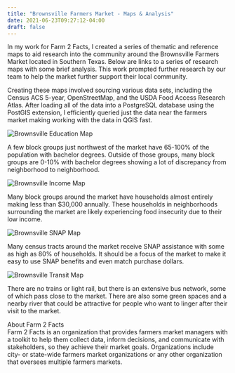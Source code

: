 ```yaml
---
title: "Brownsville Farmers Market - Maps & Analysis"
date: 2021-06-23T09:27:12-04:00
draft: false
---
```


In my work for Farm 2 Facts, I created a series of thematic and reference maps to aid research into the community around the Brownsville Farmers Market located in Southern Texas. Below are links to a series of research maps with some brief analysis. This work prompted further research by our team to help the market further support their local community.

Creating these maps involved sourcing various data sets, including the Census ACS 5-year, OpenStreetMap, and the USDA Food Access Research Atlas. After loading all of the data into a PostgreSQL database using the PostGIS extension, I efficiently queried just the data near the farmers market making working with the data in QGIS fast.

![Brownsville Education Map](/img/brownsville/brownsville_education.png)

A few block groups just northwest of the market have 65-100% of the population with bachelor degrees. Outside of those groups, many block groups are 0-10% with bachelor degrees showing a lot of discrepancy from neighborhood to neighborhood.

![Brownsville Income Map](/img/brownsville/brownsville_income.png)

Many block groups around the market have households almost entirely making less than $30,000 annually. These households in neighborhoods surrounding the market are likely experiencing food insecurity due to their low income.

![Brownsville SNAP Map](/img/brownsville/brownsville_snap.png)

Many census tracts around the market receive SNAP assistance with some as high as 80% of households. It should be a focus of the market to make it easy to use SNAP benefits and even match purchase dollars.

![Brownsville Transit Map](/img/brownsville/brownsville_transit.png)

There are no trains or light rail, but there is an extensive bus network, some of which pass close to the market. There are also some green spaces and a nearby river that could be attractive for people who want to linger after their visit to the market.  
  
  
About Farm 2 Facts  
Farm 2 Facts is an organization that provides farmers market managers with a toolkit to help them collect data, inform decisions, and communicate with stakeholders, so they achieve their market goals. Organizations include city- or state-wide farmers market organizations or any other organization that oversees multiple farmers markets.

